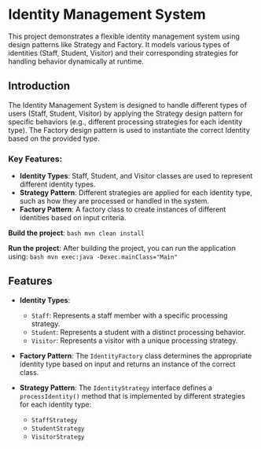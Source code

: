 # Identity Management System

This project demonstrates a flexible identity management system using design patterns like Strategy and Factory. It models various types of identities (Staff, Student, Visitor) and their corresponding strategies for handling behavior dynamically at runtime.

## Introduction

The Identity Management System is designed to handle different types of users (Staff, Student, Visitor) by applying the Strategy design pattern for specific behaviors (e.g., different processing strategies for each identity type). The Factory design pattern is used to instantiate the correct Identity based on the provided type.

### Key Features:
- **Identity Types**: Staff, Student, and Visitor classes are used to represent different identity types.
- **Strategy Pattern**: Different strategies are applied for each identity type, such as how they are processed or handled in the system.
- **Factory Pattern**: A factory class to create instances of different identities based on input criteria.

**Build the project**:
    ```bash
    mvn clean install
    ```

**Run the project**:
    After building the project, you can run the application using:
    ```bash
    mvn exec:java -Dexec.mainClass="Main"
    ```


## Features

- **Identity Types**:
  - `Staff`: Represents a staff member with a specific processing strategy.
  - `Student`: Represents a student with a distinct processing behavior.
  - `Visitor`: Represents a visitor with a unique processing strategy.

- **Factory Pattern**: The `IdentityFactory` class determines the appropriate identity type based on input and returns an instance of the correct class.

- **Strategy Pattern**: The `IdentityStrategy` interface defines a `processIdentity()` method that is implemented by different strategies for each identity type:
  - `StaffStrategy`
  - `StudentStrategy`
  - `VisitorStrategy`

